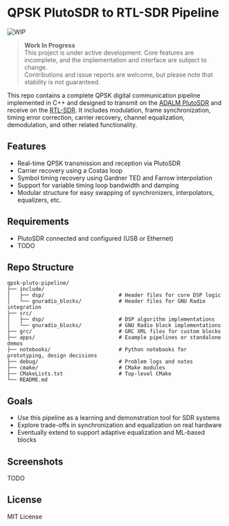 # QPSK PlutoSDR to RTL-SDR Pipeline

![WIP](https://img.shields.io/badge/status-WIP-orange)

> **Work In Progress**  
> This project is under active development. Core features are incomplete, and the implementation and interface are subject to change.  
> Contributions and issue reports are welcome, but please note that stability is not guaranteed.

This repo contains a complete QPSK digital communication pipeline implemented in C++ and designed to transmit on the [ADALM PlutoSDR](https://www.analog.com/en/resources/evaluation-hardware-and-software/evaluation-boards-kits/adalm-pluto.html) and receive on the [RTL-SDR](https://www.rtl-sdr.com/). It includes modulation, frame synchronization, timing error correction, carrier recovery, channel equalization, demodulation, and other related functionality.

## Features

- Real-time QPSK transmission and reception via PlutoSDR
- Carrier recovery using a Costas loop 
- Symbol timing recovery using Gardner TED and Farrow interpolation
- Support for variable timing loop bandwidth and damping
- Modular structure for easy swapping of synchronizers, interpolators, equalizers, etc.

## Requirements

- PlutoSDR connected and configured (USB or Ethernet)
- TODO

## Repo Structure
```text
qpsk-pluto-pipeline/   
├── include/  
│   ├── dsp/                        # Header files for core DSP logic  
│   └── gnuradio_blocks/            # Header files for GNU Radio integration  
├── src/  
│   ├── dsp/                        # DSP algorithm implementations  
│   └── gnuradio_blocks/            # GNU Radio block implementations  
├── grc/                            # GRC XML files for custom blocks  
├── apps/                           # Example pipelines or standalone demos  
├── notebooks/                      # Python notebooks for prototyping, design decisions  
├── debug/                          # Problem logs and notes  
├── cmake/                          # CMake modules  
├── CMakeLists.txt                  # Top-level CMake  
└── README.md
```

## Goals

- Use this pipeline as a learning and demonstration tool for SDR systems
- Explore trade-offs in synchronization and equalization on real hardware
- Eventually extend to support adaptive equalization and ML-based blocks

## Screenshots

TODO

## License

MIT License

